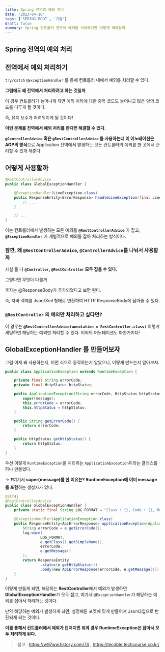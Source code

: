 ```yaml
---
title: Spring 전역의 예외 처리
date: '2023-04-16'
tags: ['SPRING-BOOT', '기술']
draft: false
summary: Spring 컨트롤러 전역의 예외를 처리하려면 어떻게 해야할까
---
```


## Spring 전역의 예외 처리

## 전역에서 예외 처리하기

`try/catch` `@ExceptionHandler` 를 통해 컨트롤러 내에서 예외를 처리할 수 있다.

**그럼에도 왜 전역에서 처리하려고 하는 것일까**

이 경우 컨트롤러가 늘어나게 되면 예외 처리에 대한 중복 코드도 늘어나고 많은 양의 코드를 다루게 될 것이다.

즉, 유지 보수가 어려워지게 될 것이다!

**이런 문제를 전역에서 예외 처리를 한다면 해결할 수 있다.**

**`@ControllerAdvice` 혹은 `@RestControllerAdvice` 를 사용하는데 이 어노테이션은 AOP의 방식**으로 Application 전역에서 발생하는 모든 컨트롤러의 예외를 한 곳에서 관리할 수 있게 해준다.

## 어떻게 사용할까

```java
@RestControllerAdvice
public class GlobalExceptionHandler {

    @ExceptionHandler(LineException.class)
    public ResponseEntity<ErrorResponse> handleLineException(final LineException error) {
        // ...
    }

    // ...
}
```

이는 컨트롤러에서 발생하는 모든 예외를 **`@RestControllerAdvice`** 가 잡고, **`@ExceptionHandler`** 가 개별적으로 예외를 잡아 처리하는 방식이다.

### 잠깐, 왜 `@RestControllerAdvice`, `@ControllerAdvice`를 나눠서 사용할까

사실 둘 다 **`@Controller`, `@RestController` 모두 잡을 수 있다.**

그렇다면 무엇이 다를까

후자는 @ResponseBody가 추가되었다고 보면 된다.

즉, 자바 객체를 Json/Xml 형태로 변환하여 HTTP ResponseBody에 담아줄 수 있다.

### `@RestController` 의 예외만 처리하고 싶다면?

이 경우는 **`@RestControllerAdvice(annotation = RestController.class)`** 이렇게 세팅하면 해당하는 예외만 처리할 수 있다. 이외의 어노테이션도 마찬가지다!

## GlobalExceptionHandler 를 만들어보자

그럼 이제 왜 사용하는지, 어떤 식으로 동작하는지 알았으니, 어떻게 만드는지 알아보자.

```java
public class ApplicationException extends RuntimeException {

    private final String errorCode;
    private final HttpStatus httpStatus;

    public ApplicationException(String errorCode, HttpStatus httpStatus, String message) {
        super(message);
        this.errorCode = errorCode;
        this.httpStatus = httpStatus;
    }

    public String getErrorCode() {
        return errorCode;
    }

    public HttpStatus getHttpStatus() {
        return httpStatus;
    }
}
```

우선 이렇게 `RuntimeException`을 처리하는 `ApplicationException`이라는 클래스를 하나 만들었다.

→ ❓여기서 **super(message)를 한 이유는? RuntimeException에 이미 message를 포함**하는 생성자가 있다.

```java
@Slf4j
@RestControllerAdvice
public class GlobalExceptionHandler {
    private static final String LOG_FORMAT = "Class : {}, Code : {}, Message : {}";

    @ExceptionHandler(ApplicationException.class)
    public ResponseEntity<ApiErrorResponse> applicationException(ApplicationException e) {
        String errorCode = e.getErrorCode();
        log.warn(
                LOG_FORMAT,
                e.getClass().getSimpleName(),
                errorCode,
                e.getMessage()
        );
        return ResponseEntity
                .status(e.getHttpStatus())
                .body(new ApiErrorResponse(errorCode, e.getMessage()));
    }
}
```

이렇게 만들게 되면, 해당하는 **RestController**에서 예외가 발생하면 **GlobalExceptionHandler**가 모두 잡고, 여기서 `@ExceptionHandler`가 해당하는 예외를 잡아서 처리하는 것이다.

만약 해당하는 예외가 발생하게 되면, 설정해둔 포멧에 맞게 만들어져 Json타입으로 반환되게 되는 것이다.

**이를 통해서 컨트롤러에서 예외가 던져지면 위의 경우 RuntimeException은 잡아서 모두 처리하게 된다.**

> 참고 : https://w97ww.tistory.com/74 , https://tecoble.techcourse.co.kr/
